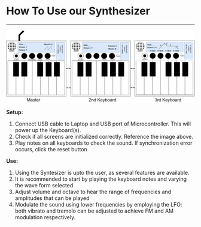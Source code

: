 # How To Use our Synthesizer
---

![Syntheizer Setup](Synthsetup.drawio.png)


**Setup:**

1. Connect USB cable to Laptop and USB port of Microcontroller. This will power up the Keyboard(s).
2. Check if all screens are initialized correctly. Reference the image above.
3. Play notes on all keyboards to check the sound. If synchronization error occurs, click the reset button

**Use:**

1. Using the Syntesizer is upto the user, as several features are available.
2. It is recommended to start by playing the keyboard notes and varying the wave form selected
3. Adjust volume and octave to hear the range of frequencies and amplitudes that can be played
4. Modulate the sound using lower frequencies by employing the LFO: both vibrato and tremolo can be adjusted to achieve FM and AM modulation respectively. 
